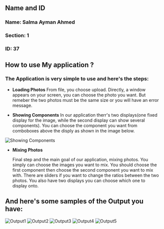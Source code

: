 ## Name and ID
### Name: Salma Ayman Ahmed
### Section: 1
### ID: 37

## How to use My application ?

### The Application is very simple to use and here's the steps:
* **Loading Photos** 
	From file, you choose upload. Directly, a window appears on your screen, you can choose the photo you want.
	But remeber the two photos must be the same size or you will have an error message.

* **Showing Components**
	In our application therr's two displays(one fixed display for the image, while the second display can show several components).
	You can choose the component you want from comboboxes above the disply as shown in the image below.

![Showing Components](/results/sinco.JPG)

* **Mixing Photos**

	Final step and the main goal of our application, mixing photos. You simply can choose the images you want to mix.
	You should choose the first component then choose the second component you want to mix with. 
	There are sliders if you want to change the ratios between the two photos.
	You also have two displays you can choose which one to display onto.

## And here's some samples of the Output you have:

![Output1](/results/sincoMU.JPG)
![Output2](/results/sincoReal.JPG)
![Output3](/results/SC.JPG)
![Output4](/results/SC2.JPG)
![Output5](/results/KF.JPG)